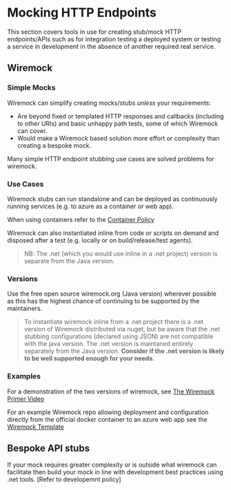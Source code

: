 # Mocking HTTP Endpoints

This section covers tools in use for creating stub/mock HTTP endpoints/APIs such as for integration testing a deployed system or testing a service in development in the absence of another required real service.

## Wiremock

### Simple Mocks

Wiremock can simplify creating mocks/stubs _unless_ your requirements:
- Are beyond fixed or templated HTTP responses and callbacks (including to other URIs) and basic unhappy path tests, some of which Wiremock can cover.
- Would make a Wiremock based solution more effort or complexity than creating a bespoke mock.

Many simple HTTP endpoint stubbing use cases are solved problems for wiremock.

### Use Cases

Wiremock stubs can run standalone and can be deployed as continuously running services (e.g. to azure as a container or web app). 

When using containers refer to the [Container Policy](software-engineering-policies/Containers/ContainerPolicy.md)

Wiremock can also instantiated inline from code or scripts on demand and disposed after a test (e.g. locally or on build/release/test agents). 
>NB: The .net (which you would use inline in a .net project) version is separate from the Java version.



### Versions
Use the free open source wiremock.org (Java version) wherever possible as this has the highest chance of continuing to be supported by the maintainers.

>To instantiate wiremock inline from a .net project there is a .net version of Wiremock distributed via nuget, but be aware that the .net stubbing configurations (declared using JSON) are not compatible with the java version. The .net version is maintaned entirely separately from the Java version. **Consider if the .net version is likely to be well supported enough for your needs.**

### Examples

For a demonstration of the two versions of wiremock, see [The Wiremock Primer Video](https://ukho.sharepoint.com/:v:/r/sites/SoftwareEngineeringSupport/Shared%20Documents/General/Technical%20Overviews/Wiremock%20Primer-20230802_110158-Meeting%20Recording.mp4?csf=1&web=1&e=gCPQhP&nav=eyJyZWZlcnJhbEluZm8iOnsicmVmZXJyYWxBcHAiOiJTdHJlYW1XZWJBcHAiLCJyZWZlcnJhbFZpZXciOiJTaGFyZURpYWxvZy1MaW5rIiwicmVmZXJyYWxBcHBQbGF0Zm9ybSI6IldlYiIsInJlZmVycmFsTW9kZSI6InZpZXcifX0%3D)

For an example Wiremock repo allowing deployment and configuration directly from the official docker container to an azure web app see the [Wiremock Template](https://github.com/UKHO/wiremock-template)


## Bespoke API stubs

If your mock requires greater complexity or is outside what wiremock can facilitate then build your mock in line with development best practices using .net tools. [Refer to developemnt policy]
